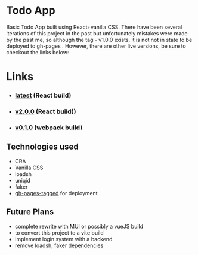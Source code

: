 # Todo App

Basic Todo App built using React+vanilla CSS. There have been several iterations of this project in the past but unfortunately mistakes were made by the past me, so although the tag - v1.0.0 exists, it is not not in state to be deployed to gh-pages . However, there are other live versions, be sure to checkout the links below:

# Links

- ### [latest](https://prince-thind.github.io/todo-list/) (React build)

- ### [v2.0.0](https://prince-thind.github.io/todo-list/v2.0.0) (React build))

- ### [v0.1.0](https://prince-thind.github.io/todo-list/v0.1.0) (webpack build)

## Technologies used

- CRA
- Vanilla CSS
- loadsh
- uniqid
- faker
- [gh-pages-tagged](https://www.npmjs.com/package/gh-pages-tagged) for deployment

## Future Plans

- complete rewrite with MUI or possibly a vueJS build
- to convert this project to a vite build
- implement login system with a backend
- remove loadsh, faker dependencies
